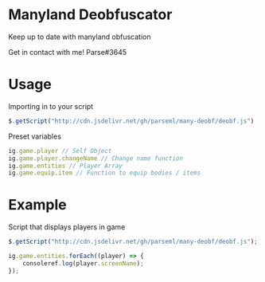 # Manyland Deobfuscator
Keep up to date with manyland obfuscation


Get in contact with me! Parse#3645

# Usage

Importing in to your script
```js
$.getScript("http://cdn.jsdelivr.net/gh/parseml/many-deobf/deobf.js")
```

Preset variables
```js
ig.game.player // Self Object
ig.game.player.changeName // Change name function
ig.game.entities // Player Array
ig.game.equip.item // Function to equip bodies / items
```
# Example

Script that displays players in game
```js
$.getScript("http://cdn.jsdelivr.net/gh/parseml/many-deobf/deobf.js");

ig.game.entities.forEach((player) => {
	consoleref.log(player.screenName);
});
```

